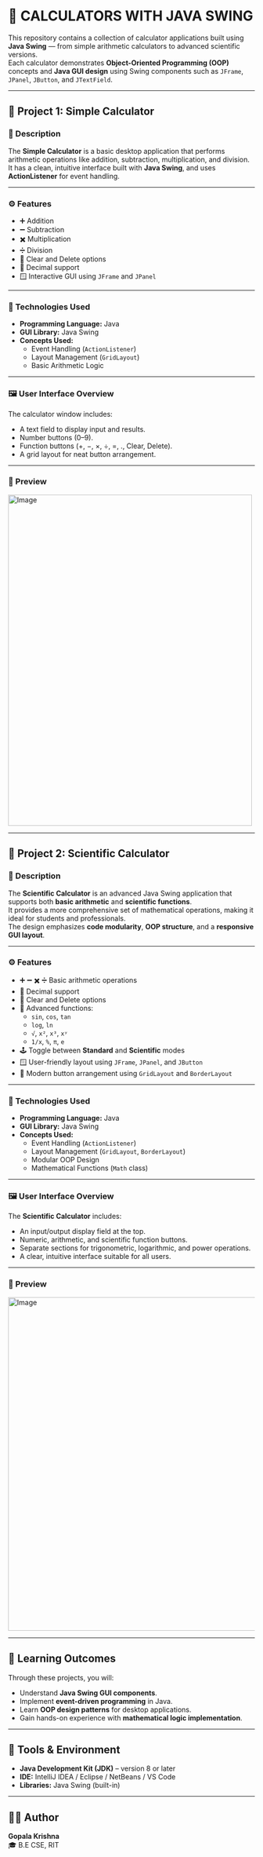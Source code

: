 # 🧮 CALCULATORS WITH JAVA SWING

This repository contains a collection of calculator applications built using **Java Swing** — from simple arithmetic calculators to advanced scientific versions.  
Each calculator demonstrates **Object-Oriented Programming (OOP)** concepts and **Java GUI design** using Swing components such as `JFrame`, `JPanel`, `JButton`, and `JTextField`.

---

## 📘 Project 1: Simple Calculator

### 🧩 Description
The **Simple Calculator** is a basic desktop application that performs arithmetic operations like addition, subtraction, multiplication, and division.  
It has a clean, intuitive interface built with **Java Swing**, and uses **ActionListener** for event handling.

---

### ⚙️ Features
- ➕ Addition  
- ➖ Subtraction  
- ✖️ Multiplication  
- ➗ Division  
- 🧹 Clear and Delete options  
- 🔢 Decimal support  
- 🪟 Interactive GUI using `JFrame` and `JPanel`

---

### 🧱 Technologies Used
- **Programming Language:** Java  
- **GUI Library:** Java Swing  
- **Concepts Used:**  
  - Event Handling (`ActionListener`)  
  - Layout Management (`GridLayout`)  
  - Basic Arithmetic Logic  

---

### 🖼️ User Interface Overview
The calculator window includes:  
- A text field to display input and results.  
- Number buttons (0–9).  
- Function buttons (+, −, ×, ÷, =, ., Clear, Delete).  
- A grid layout for neat button arrangement.  

---

### 📸 Preview
<img width="498" height="675" alt="Image" src="https://github.com/user-attachments/assets/b86e5a8b-80ea-4145-b0c7-bf85758edd27" />

---

## 📗 Project 2: Scientific Calculator

### 🧩 Description
The **Scientific Calculator** is an advanced Java Swing application that supports both **basic arithmetic** and **scientific functions**.  
It provides a more comprehensive set of mathematical operations, making it ideal for students and professionals.  
The design emphasizes **code modularity**, **OOP structure**, and a **responsive GUI layout**.

---

### ⚙️ Features
- ➕ ➖ ✖️ ➗ Basic arithmetic operations  
- 🔢 Decimal support  
- 🧹 Clear and Delete options  
- 🧮 Advanced functions:  
  - `sin`, `cos`, `tan`  
  - `log`, `ln`  
  - `√`, `x²`, `x³`, `xʸ`  
  - `1/x`, `%`, `π`, `e`  
- 🕹️ Toggle between **Standard** and **Scientific** modes  
- 🪟 User-friendly layout using `JFrame`, `JPanel`, and `JButton`  
- 🎨 Modern button arrangement using `GridLayout` and `BorderLayout`

---

### 🧱 Technologies Used
- **Programming Language:** Java  
- **GUI Library:** Java Swing  
- **Concepts Used:**  
  - Event Handling (`ActionListener`)  
  - Layout Management (`GridLayout`, `BorderLayout`)  
  - Modular OOP Design  
  - Mathematical Functions (`Math` class)

---

### 🖼️ User Interface Overview
The **Scientific Calculator** includes:
- An input/output display field at the top.  
- Numeric, arithmetic, and scientific function buttons.  
- Separate sections for trigonometric, logarithmic, and power operations.  
- A clear, intuitive interface suitable for all users.  

---

### 📸 Preview
<img width="580" height="680" alt="Image" src="https://github.com/user-attachments/assets/1aaf8b52-24a7-4c7b-81a0-b9b55cb96785" />

---

## 🧠 Learning Outcomes
Through these projects, you will:
- Understand **Java Swing GUI components**.  
- Implement **event-driven programming** in Java.  
- Learn **OOP design patterns** for desktop applications.  
- Gain hands-on experience with **mathematical logic implementation**.  

---

## 🧰 Tools & Environment
- **Java Development Kit (JDK)** – version 8 or later  
- **IDE:** IntelliJ IDEA / Eclipse / NetBeans / VS Code  
- **Libraries:** Java Swing (built-in)  

---

## 👨‍💻 Author
**Gopala Krishna**  
🎓 B.E CSE, RIT  
